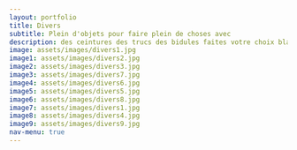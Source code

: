 ```yaml
---
layout: portfolio
title: Divers
subtitle: Plein d'objets pour faire plein de choses avec
description: des ceintures des trucs des bidules faites votre choix blablabla
image: assets/images/divers1.jpg
image1: assets/images/divers2.jpg
image2: assets/images/divers3.jpg
image3: assets/images/divers7.jpg
image4: assets/images/divers6.jpg
image5: assets/images/divers5.jpg
image6: assets/images/divers8.jpg
image7: assets/images/divers1.jpg
image8: assets/images/divers4.jpg
image9: assets/images/divers9.jpg
nav-menu: true
---
```


<!-- Main -->
<div id="main">

<!-- One -->
<section id="one">
	<div class="inner">
		<!-- <span class="image fit"><img src="{{ page.image }}" alt="" /></span> -->
		<div class="gallery">
		  <div class="img-w" ><img src="{{ page.image1 }}" alt="" /></div>
		  <div class="img-w" ><img src="{{ page.image2 }}" alt="" /></div>
		  <div class="img-w" ><img src="{{ page.image3 }}" alt="" /></div>
		  <div class="img-w" ><img src="{{ page.image4 }}" alt="" /></div>
		  <div class="img-w" ><img src="{{ page.image5 }}" alt="" /></div>
		  <div class="img-w" ><img src="{{ page.image6 }}" alt="" /></div>
		  <div class="img-w" ><img src="{{ page.image7 }}" alt="" /></div>
		  <div class="img-w" ><img src="{{ page.image8 }}" alt="" /></div>
		  <div class="img-w" ><img src="{{ page.image9 }}" alt="" /></div>
		</div>
	</div>
</section>

</div>
